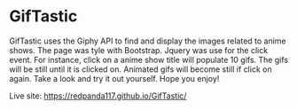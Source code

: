 # GifTastic
GifTastic uses the Giphy API to find and display the images related to anime shows. The page was tyle with Bootstrap. Jquery was use for the click event. For instance, click on a anime show title will populate 10 gifs. The gifs will be still until it is clicked on. Animated gifs will become still if click on again. Take a look and try it out yourself. Hope you enjoy!

Live site: https://redpanda117.github.io/GifTastic/